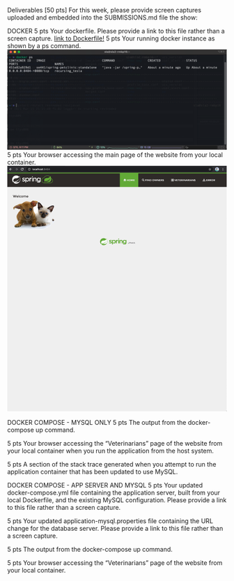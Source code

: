Deliverables [50 pts]
For this week, please provide screen captures uploaded and embedded into the SUBMISSIONS.md
file the show:

DOCKER
5 pts Your dockerfile. Please provide a link to this file rather than a screen capture.
[link to Dockerfile!](https://github.com/sla7/hw8/blob/main/Dockerfile)
5 pts Your running docker instance as shown by a ps command.
![Screen Capture #2](images/dockerfile2.png)
5 pts Your browser accessing the main page of the website from your local container.
![Screen Capture #2](images/dockerfile3.png)

DOCKER COMPOSE - MYSQL ONLY
5 pts The output from the docker-compose up command.

5 pts Your browser accessing the “Veterinarians” page of the website from your local container when you run the application from the host system.

5 pts A section of the stack trace generated when you attempt to run the application
container that has been updated to use MySQL.

DOCKER COMPOSE - APP SERVER AND MYSQL
5 pts Your updated docker-compose.yml file containing the application server, built from
your local Dockerfile, and the existing MySQL configuration. Please provide a link
to this file rather than a screen capture.

5 pts Your updated application-mysql.properties file containing the URL change for
the database server. Please provide a link to this file rather than a screen capture.

5 pts The output from the docker-compose up command.

5 pts Your browser accessing the “Veterinarians” page of the website from your local container.
